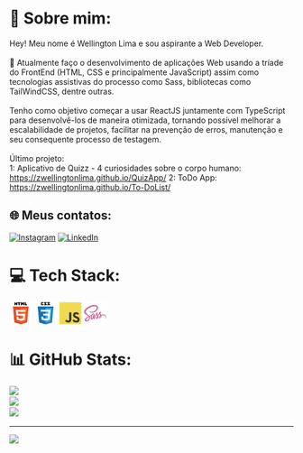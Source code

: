 # 💫 Sobre mim:
Hey! Meu nome é Wellington Lima e sou aspirante a Web Developer. <br><br>
🔭 Atualmente faço o desenvolvimento de aplicações Web usando a tríade do FrontEnd (HTML, CSS e principalmente JavaScript) assim como tecnologias assistivas do processo como Sass, bibliotecas como TailWindCSS, dentre outras. <br><br> 
Tenho como objetivo começar a usar ReactJS juntamente com TypeScript para desenvolvê-los de maneira otimizada, tornando possível melhorar a escalabilidade de projetos,  facilitar na prevenção de erros, manutenção e seu consequente processo de testagem. <br><br> 
Último projeto: <br>
1: Aplicativo de Quizz - 4 curiosidades sobre o corpo humano: https://zwellingtonlima.github.io/QuizApp/
2: ToDo App: https://zwellingtonlima.github.io/To-DoList/ 

## 🌐 Meus contatos:
[![Instagram](https://img.shields.io/badge/Instagram-%23E4405F.svg?logo=Instagram&logoColor=white)](https://instagram.com/https://www.instagram.com/__wellingtonlima__/) [![LinkedIn](https://img.shields.io/badge/LinkedIn-%230077B5.svg?logo=linkedin&logoColor=white)](https://www.linkedin.com/in/wellington-lima-710b37233/) 

# 💻 Tech Stack:
<p align="left"> 
<img src="https://raw.githubusercontent.com/devicons/devicon/master/icons/html5/html5-original-wordmark.svg" alt="html5" width="40" height="40"/>
<img src="https://raw.githubusercontent.com/devicons/devicon/master/icons/css3/css3-original-wordmark.svg" alt="css3" width="40" height="40"/>  
<img src="https://raw.githubusercontent.com/devicons/devicon/master/icons/javascript/javascript-original.svg" alt="javascript" width="40" height="40"/> 
<img src="https://raw.githubusercontent.com/devicons/devicon/master/icons/sass/sass-original.svg" alt="sass" width="40" height="40"/> </p>

# 📊 GitHub Stats:
![](https://github-readme-stats.vercel.app/api?username=zWellingtonLima&theme=highcontrast&hide_border=false&include_all_commits=false&count_private=false)<br/>
![](https://github-readme-streak-stats.herokuapp.com/?user=zWellingtonLima&theme=highcontrast&hide_border=false)<br/>
![](https://github-readme-stats.vercel.app/api/top-langs/?username=zWellingtonLima&theme=highcontrast&hide_border=false&include_all_commits=false&count_private=false&layout=compact)

---
[![](https://visitcount.itsvg.in/api?id=zWellingtonLima&label=%3AD&color=6&icon=2&pretty=false)](https://visitcount.itsvg.in)
